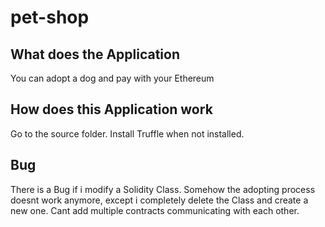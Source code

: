 # pet-shop
## What does the Application
You can adopt a dog and pay with your Ethereum

## How does this Application work
Go to the source folder.
Install Truffle when not installed.

## Bug
There is a Bug if i modify a Solidity Class.
Somehow the adopting process doesnt work anymore, except i completely delete the Class and create a new one.
Cant add multiple contracts communicating with each other.
